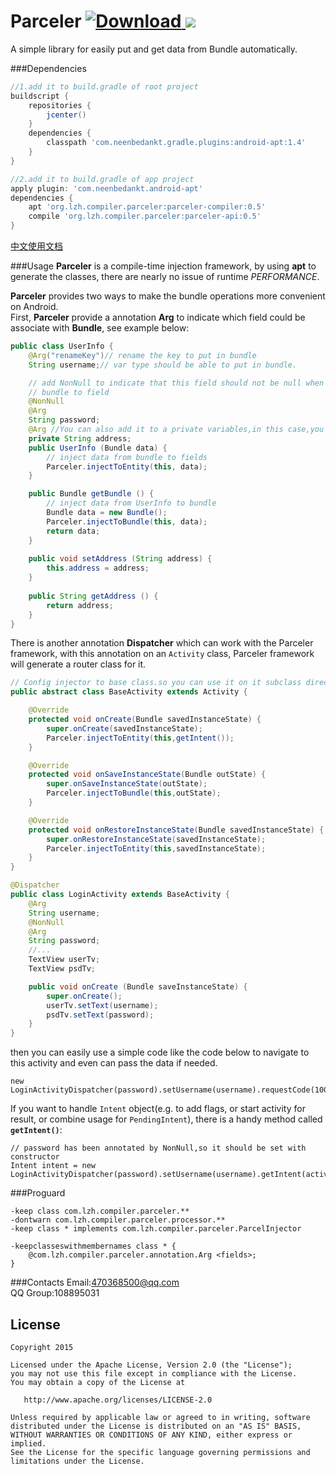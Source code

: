 # Parceler [ ![Download](https://api.bintray.com/packages/yjfnypeu/maven/Parceler/images/download.svg) ](https://bintray.com/yjfnypeu/maven/Parceler/_latestVersion)   <a href="http://www.methodscount.com/?lib=org.lzh.compiler.parceler%3Aparceler-api%3A0.4"><img src="https://img.shields.io/badge/Methods count-core: 42 | deps: 1-e91e63.svg"/></a>

A simple library for easily put and get data from Bundle automatically.

###Dependencies

```Groovy
//1.add it to build.gradle of root project
buildscript {
    repositories {
        jcenter()
    }
    dependencies {
        classpath 'com.neenbedankt.gradle.plugins:android-apt:1.4'
    }
}

//2.add it to build.gradle of app project
apply plugin: 'com.neenbedankt.android-apt'
dependencies {
    apt 'org.lzh.compiler.parceler:parceler-compiler:0.5'
    compile 'org.lzh.compiler.parceler:parceler-api:0.5'
}
```

[中文使用文档](./USAGE-CH.md)

###Usage
**Parceler** is a compile-time injection framework, by using **apt** to generate the classes,
there are nearly no issue of runtime <i>PERFORMANCE</i>.

**Parceler** provides two ways to make the bundle operations more convenient on Android.<br>
First, <b>Parceler</b> provide a annotation <b>Arg</b> to indicate which field could be associate with <b>Bundle</b>, see example below:

```Java
public class UserInfo {
    @Arg("renameKey")// rename the key to put in bundle
    String username;// var type should be able to put in bundle.

    // add NonNull to indicate that this field should not be null when you injects from
    // bundle to field
    @NonNull
    @Arg
    String password;
    @Arg //You can also add it to a private variables,in this case,you must provide a pair of get/set methods instead
    private String address;
    public UserInfo (Bundle data) {
        // inject data from bundle to fields
        Parceler.injectToEntity(this, data);
    }

    public Bundle getBundle () {
        // inject data from UserInfo to bundle
        Bundle data = new Bundle();
        Parceler.injectToBundle(this, data);
        return data;
    }
    
    public void setAddress (String address) {
        this.address = address;
    }
    
    public String getAddress () {
        return address;
    }
}
```


There is another annotation **Dispatcher** which can work with the Parceler framework, with this
annotation on an `Activity` class, Parceler framework will generate a router class for it.
```Java
// Config injector to base class.so you can use it on it subclass directly
public abstract class BaseActivity extends Activity {

    @Override
    protected void onCreate(Bundle savedInstanceState) {
        super.onCreate(savedInstanceState);
        Parceler.injectToEntity(this,getIntent());
    }

    @Override
    protected void onSaveInstanceState(Bundle outState) {
        super.onSaveInstanceState(outState);
        Parceler.injectToBundle(this,outState);
    }

    @Override
    protected void onRestoreInstanceState(Bundle savedInstanceState) {
        super.onRestoreInstanceState(savedInstanceState);
        Parceler.injectToEntity(this,savedInstanceState);
    }
}
```
```Java
@Dispatcher
public class LoginActivity extends BaseActivity {
    @Arg
    String username;
    @NonNull
    @Arg
    String password;
    //...
    TextView userTv;
    TextView psdTv;

    public void onCreate (Bundle saveInstanceState) {
        super.onCreate();
        userTv.setText(username);
        psdTv.setText(password);
    }
}
```
then you can easily use a simple code like the code below to navigate to this activity and even can pass the data if needed.

```
new LoginActivityDispatcher(password).setUsername(username).requestCode(100).start(activity);
```

If you want to handle `Intent` object(e.g. to add flags, or start activity for result, or combine
 usage for `PendingIntent`), there is a handy method called **`getIntent()`**:
```
// password has been annotated by NonNull,so it should be set with constructor
Intent intent = new LoginActivityDispatcher(password).setUsername(username).getIntent(activity);
```

###Proguard
```Proguard
-keep class com.lzh.compiler.parceler.**
-dontwarn com.lzh.compiler.parceler.processor.**
-keep class * implements com.lzh.compiler.parceler.ParcelInjector

-keepclasseswithmembernames class * {
    @com.lzh.compiler.parceler.annotation.Arg <fields>;
}
```

###Contacts
Email:470368500@qq.com<br>
QQ Group:108895031


## License
```
Copyright 2015 

Licensed under the Apache License, Version 2.0 (the "License");
you may not use this file except in compliance with the License.
You may obtain a copy of the License at

   http://www.apache.org/licenses/LICENSE-2.0

Unless required by applicable law or agreed to in writing, software
distributed under the License is distributed on an "AS IS" BASIS,
WITHOUT WARRANTIES OR CONDITIONS OF ANY KIND, either express or implied.
See the License for the specific language governing permissions and
limitations under the License.
```



